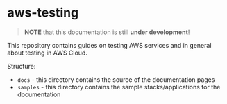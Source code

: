 # aws-testing

> **NOTE** that this documentation is still **under development**!

This repository contains guides on testing AWS services and in general about testing in AWS Cloud.

Structure:

* `docs` - this directory contains the source of the documentation pages
* `samples` - this directory contains the sample stacks/applications for the documentation
